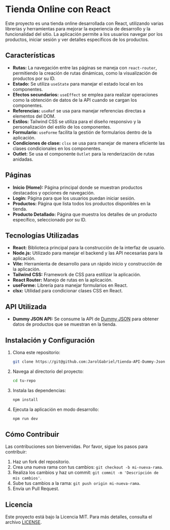# Tienda Online con React

Este proyecto es una tienda online desarrollada con React, utilizando varias
librerías y herramientas para mejorar la experiencia de desarrollo y la
funcionalidad del sitio. La aplicación permite a los usuarios navegar por los
productos, iniciar sesión y ver detalles específicos de los productos.

## Características

- **Rutas:** La navegación entre las páginas se maneja con `react-router`,
  permitiendo la creación de rutas dinámicas, como la visualización de productos
  por su ID.
- **Estado:** Se utiliza `useState` para manejar el estado local en los
  componentes.
- **Efectos secundarios:** `useEffect` se emplea para realizar operaciones como
  la obtención de datos de la API cuando se cargan los componentes.
- **Referencias:** `useRef` se usa para manejar referencias directas a elementos
  del DOM.
- **Estilos:** Tailwind CSS se utiliza para el diseño responsivo y la
  personalización del estilo de los componentes.
- **Formulario:** `useForme` facilita la gestión de formularios dentro de la
  aplicación.
- **Condiciones de clase:** `clsx` se usa para manejar de manera eficiente las
  clases condicionales en los componentes.
- **Outlet:** Se usa el componente `Outlet` para la renderización de rutas
  anidadas.

## Páginas

- **Inicio (Home):** Página principal donde se muestran productos destacados y
  opciones de navegación.
- **Login:** Página para que los usuarios puedan iniciar sesión.
- **Productos:** Página que lista todos los productos disponibles en la tienda.
- **Producto Detallado:** Página que muestra los detalles de un producto
  específico, seleccionado por su ID.

## Tecnologías Utilizadas

- **React:** Biblioteca principal para la construcción de la interfaz de
  usuario.
- **Node.js:** Utilizado para manejar el backend y las API necesarias para la
  aplicación.
- **Vite:** Herramienta de desarrollo para un rápido inicio y construcción de la
  aplicación.
- **Tailwind CSS:** Framework de CSS para estilizar la aplicación.
- **React Router:** Manejo de rutas en la aplicación.
- **useForme:** Librería para manejar formularios en React.
- **clsx:** Utilidad para condicionar clases CSS en React.

## API Utilizada

- **Dummy JSON API:** Se consume la API de
  [Dummy JSON](https://dummyjson.com/products) para obtener datos de productos
  que se muestran en la tienda.

## Instalación y Configuración

1. Clona este repositorio:
   ```bash
   git clone https://git@github.com:JarolGabriel/tienda-API-Dummy-Json-Kodemia.git
   ```
2. Navega al directorio del proyecto:
   ```bash
   cd tu-repo
   ```
3. Instala las dependencias:
   ```bash
   npm install
   ```
4. Ejecuta la aplicación en modo desarrollo:
   ```bash
   npm run dev
   ```

## Cómo Contribuir

Las contribuciones son bienvenidas. Por favor, sigue los pasos para contribuir:

1. Haz un fork del repositorio.
2. Crea una nueva rama con tus cambios: `git checkout -b mi-nueva-rama`.
3. Realiza los cambios y haz un commit:
   `git commit -m 'Descripción de mis cambios'`.
4. Sube tus cambios a la rama: `git push origin mi-nueva-rama`.
5. Envía un Pull Request.

## Licencia

Este proyecto está bajo la Licencia MIT. Para más detalles, consulta el archivo
[LICENSE](LICENSE).
